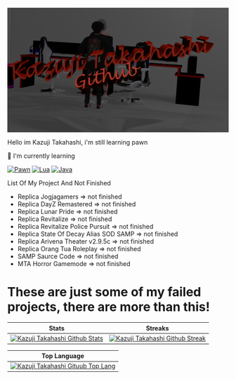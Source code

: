 <a href=https://github.com/KzjTkshi/KzjTkshi><img src="./Kazujieh.png" align=center></img></a>
<p align=left>Hello im Kazuji Takahashi, i'm still learning pawn <p>

:page_with_curl: I'm currently learning

[![Pawn](https://img.shields.io/badge/PAWN-Badge)](https://sa-mp.co.id/)
[![Lua](https://img.shields.io/badge/LUA-Badge)](https://docs.fivem.net/scripting-manual/runtimes/lua)
[![Java](https://img.shields.io/badge/JAVA-Badge)](https://www.java.com/) 

List Of My Project And Not Finished
- Replica Jogjagamers => not finished
- Replica DayZ Remastered => not finished
- Replica Lunar Pride => not finished
- Replica Revitalize => not finished
- Replica Revitalize Police Pursuit => not finished
- Replica State Of Decay Alias SOD SAMP => not finished
- Replica Arivena Theater v2.9.5c => not finished
- Replica Orang Tua Roleplay => not finished
- SAMP Saurce Code => not finished
- MTA Horror Gamemode => not finished
# These are just some of my failed projects, there are more than this!


|                                                                                       Stats                                                                                                              |                                                                                       Streaks                                                                                                             |
| -------------------------------------------------------------------------------------------------------------------------------------------------------------------------------------------------------- | --------------------------------------------------------------------------------------------------------------------------------------------------------------------------------------------------------- |
| [![Kazuji Takahashi Github Stats](https://github-readme-stats.vercel.app/api?username=KzjTkshi&show_icons=true&title_color=76F1EE&icon_color=76F1FE&text_color=000000&bg_color=FFFFFF)](https://github.com/KzjTkshi) | [![Kazuji Takahashi Github Streak](http://github-readme-streak-stats.herokuapp.com?user=KzjTkshi&theme=white&hide_border=true&date_format=j%20M%5B%20Y%5D&ring=FFFFFF&currStreakLabel=FFFFFF)](https://github.com/KzjTkshi) |

|                                                                                       Top Language                                                                                                       |
| -------------------------------------------------------------------------------------------------------------------------------------------------------------------------------------------------------- |
| [![Kazuji Takahashi Gituub Top Lang](https://github-readme-stats.vercel.app/api/top-langs?username=KzjTkshi&show_icons=true&locale=en&bg_color=ffffff&text_color=000001&layout=compact)](https://github.com/KzjTkshi) |
</body>

 
<!--
**KzjTkshi/KzjTkshi** is a ✨ _special_ ✨ repository because its `README.md` (this file) appears on your GitHub profile.

Here are some ideas to get you started:

- 🔭 I’m currently working on ...
- 🌱 I’m currently learning ...
- 👯 I’m looking to collaborate on ...
- 🤔 I’m looking for help with ...
- 💬 Ask me about ...
- 📫 How to reach me: ...
- 😄 Pronouns: ...
- ⚡ Fun fact: ...
-->

